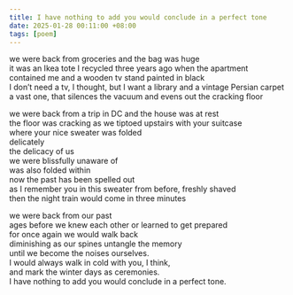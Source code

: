 ```yaml
---
title: I have nothing to add you would conclude in a perfect tone
date: 2025-01-28 00:11:00 +08:00
tags: [poem]
---
```


we were back from groceries and the bag was huge  
it was an Ikea tote I recycled three years ago when the apartment   
contained me and a wooden tv stand painted in black  
I don’t need a tv, I thought, but I want a library and a vintage Persian carpet  
a vast one, that silences the vacuum and evens out the cracking floor  

we were back from a trip in DC and the house was at rest   
the floor was cracking as we tiptoed upstairs with your suitcase   
where your nice sweater was folded   
delicately  
the delicacy of us  
we were blissfully unaware of  
was also folded within  
now the past has been spelled out   
as I remember you in this sweater from before, freshly shaved  
then the night train would come in three minutes   

we were back from our past  
ages before we knew each other or learned to get prepared   
for once again we would walk back  
diminishing as our spines untangle the memory  
until we become the noises ourselves.  
I would always walk in cold with you, I think,   
and mark the winter days as ceremonies.  
I have nothing to add you would conclude in a perfect tone.   